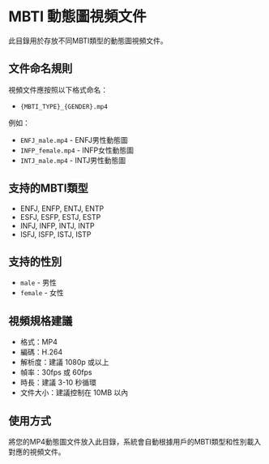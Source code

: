 # MBTI 動態圖視頻文件

此目錄用於存放不同MBTI類型的動態圖視頻文件。

## 文件命名規則

視頻文件應按照以下格式命名：
- `{MBTI_TYPE}_{GENDER}.mp4`

例如：
- `ENFJ_male.mp4` - ENFJ男性動態圖
- `INFP_female.mp4` - INFP女性動態圖
- `INTJ_male.mp4` - INTJ男性動態圖

## 支持的MBTI類型

- ENFJ, ENFP, ENTJ, ENTP
- ESFJ, ESFP, ESTJ, ESTP
- INFJ, INFP, INTJ, INTP
- ISFJ, ISFP, ISTJ, ISTP

## 支持的性別

- `male` - 男性
- `female` - 女性

## 視頻規格建議

- 格式：MP4
- 編碼：H.264
- 解析度：建議 1080p 或以上
- 幀率：30fps 或 60fps
- 時長：建議 3-10 秒循環
- 文件大小：建議控制在 10MB 以內

## 使用方式

將您的MP4動態圖文件放入此目錄，系統會自動根據用戶的MBTI類型和性別載入對應的視頻文件。
